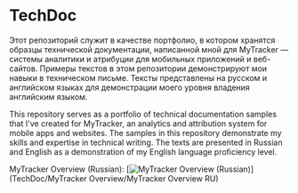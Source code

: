 # TechDoc
Этот репозиторий служит в качестве портфолио, в котором хранятся образцы технической документации, написанной мной для MyTracker — системы аналитики и атрибуции для мобильных приложений и веб-сайтов. Примеры текстов в этом репозитории демонстрируют мои навыки в техническом письме. Тексты представлены на русском и английском языках для демонстрации моего уровня владения английским языком. 

This repository serves as a portfolio of technical documentation samples that I've created for MyTracker, an analytics and attribution system for mobile apps and websites. The samples in this repository demonstrate my skills and expertise in technical writing. The texts are presented in Russian and English as a demonstration of my English language proficiency level.

MyTracker Overview (Russian): [![MyTracker Overview (Russian)](https://img.shields.io/badge/Button%20Label-Link%20to%20File-brightgreen)](TechDoc/MyTracker Overview/MyTracker Overview RU)
